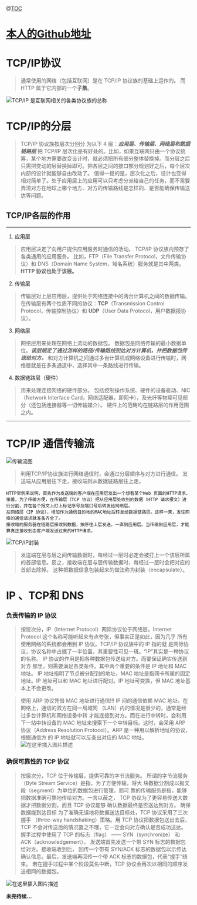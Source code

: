 @[TOC](图解HTTP)
# [本人的Github地址](https://github.com/ftllove)
# TCP/IP协议

> 通常使用的网络（包括互联网）是在 TCP/IP 协议族的基础上运作的。
而 HTTP 属于它内部的一个**子集**。

![TCP/IP 是互联网相关的各类协议族的总称](https://img-blog.csdnimg.cn/b0db09a33f6e472388ece70a3660119d.png?x-oss-process=image/watermark,type_d3F5LXplbmhlaQ,shadow_10,text_Q1NETiBARlRMX0RZQw==,size_20,color_FFFFFF,t_70,g_se,x_16)
# TCP/IP的分层
> TCP/IP 协议族按层次分别分 为以下 4 层：***应用层、传输层、网络层和数据链路层***
> 把 TCP/IP 层次化是有好处的。比如，如果互联网只由一个协议统筹，某个地方需要改变设计时，就必须把所有部分整体替换掉。而分层之后只需把变动的层替换掉即可。把各层之间的接口部分规划好之后，每个层次内部的设计就能够自由改动了。 
> 值得一提的是，层次化之后，设计也变得相对简单了。处于应用层上的应用可以只考虑分派给自己的任务，而不需要弄清对方在地球上哪个地方、对方的传输路线是怎样的、是否能确保传输送达等问题。

## TCP/IP各层的作用
----
 1. 应用层
 > 应用层决定了向用户提供应用服务时通信的活动。 
 > TCP/IP 协议族内预存了各类通用的应用服务。
 > 比如，FTP（File Transfer Protocol，文件传输协议）和 DNS（Domain Name System，域名系统）服务就是其中两类。 
 > **HTTP 协议也处于该层。**
 2. 传输层
 > 传输层对上层应用层，提供处于网络连接中的两台计算机之间的数据传输。
 > 在传输层有两个性质不同的协议：**TCP**（Transmission Control Protocol，传输控制协议）和 **UDP**（User Data Protocol，用户数据报协议）。
 3. 网络层
 > 网络层用来处理在网络上流动的数据包。
 > 数据包是网络传输的最小数据单位。***该层规定了通过怎样的路径/传输路线到达对方计算机，并把数据包传送给对方。***
 > 和对方计算机之间通过多台计算机或网络设备进行传输时，网络层就是在多条通道中，选择其中一条路线进行传输。
 4. 数据链路层（硬件）
 > 用来处理连接网络的硬件部分。
 > 包括控制操作系统、硬件的设备驱动、NIC（Network Interface Card，网络适配器，即网卡），及光纤等物理可见部分（还包括连接器等一切传输媒介）。
 > 硬件上的范畴均在链路层的作用范围之内。

----

#  TCP/IP 通信传输流
![传输流图
](https://img-blog.csdnimg.cn/6d965b092660462db6f78a48398a0d91.png?x-oss-process=image/watermark,type_d3F5LXplbmhlaQ,shadow_50,text_Q1NETiBARlRMX0RZQw==,size_20,color_FFFFFF,t_70,g_se,x_16)
> 利用TCP/IP协议族进行网络通信时，会通过分层顺序与对方进行通信。
> 发送端从应用层往下走，接收端则从数据链路层往上走。

```
HTTP举例来说明，首先作为发送端的客户端在应用层发出一个想看某个Web 页面的HTTP请求。
接着，为了传输方便，在传输层（TCP 协议）把从应用层处收到的数据（HTTP 请求报文）进行分割，并在各个报文上打上标记序号及端口号后转发给网络层。
在网络层（IP 协议），增加作为通信目的地的MAC地址后转发给数据链路层。这样一来，发往网络的通信请求就准备齐全了。
接收端的服务器在链路层接收到数据，按序往上层发送，一直到应用层。当传输到应用层，才能算真正接收到由客户端发送过来的HTTP请求。
```
![TCP/IP封装](https://img-blog.csdnimg.cn/f84eeba5cbe54fa9aa240ed7bc42c84e.png?x-oss-process=image/watermark,type_d3F5LXplbmhlaQ,shadow_50,text_Q1NETiBARlRMX0RZQw==,size_20,color_FFFFFF,t_70,g_se,x_16)
> 发送端在层与层之间传输数据时，每经过一层时必定会被打上一个该层所属的首部信息。反之，接收端在层与层传输数据时，每经过一层时会把对应的首部去除掉。 这种把数据信息包装起来的做法称为封装（encapsulate）。
# IP 、TCP和 DNS
###  负责传输的 IP 协议
> 按层次分，IP（Internet Protocol）网际协议位于网络层。Internet Protocol 这个名称可能听起来有点夸张，但事实正是如此，因为几乎 所有使用网络的系统都会用到 IP 协议。TCP/IP 协议族中的 IP 指的就 是网际协议，协议名称中占据了一半位置，其重要性可见一斑。“IP”其实是一种协议的名称。
> IP 协议的作用是把各种数据包传送给对方。而要保证确实传送到对方 那里，则需要满足各类条件。其中两个重要的条件是 IP 地址和 MAC 地址。
> IP 地址指明了节点被分配到的地址，MAC 地址是指网卡所属的固定 地址。IP 地址可以和 MAC 地址进行配对。IP 地址可变换，但 MAC 地址基本上不会更改。


> 使用 ARP 协议凭借 MAC 地址进行通信!!!
> IP 间的通信依赖 MAC 地址。在网络上，通信的双方在同一局域网 （LAN）内的情况是很少的，通常是经过多台计算机和网络设备中转 才能连接到对方。而在进行中转时，会利用下一站中转设备的 MAC 地址来搜索下一个中转目标。这时，会采用 ARP 协议（Address Resolution Protocol）。ARP 是一种用以解析地址的协议，根据通信方 的 IP 地址就可以反查出对应的 MAC 地址。
![在这里插入图片描述](https://img-blog.csdnimg.cn/48c911ad603846d08e4263be708327f1.png?x-oss-process=image/watermark,type_d3F5LXplbmhlaQ,shadow_50,text_Q1NETiBARlRMX0RZQw==,size_20,color_FFFFFF,t_70,g_se,x_16)

### 确保可靠性的 TCP 协议
> 按层次分，TCP 位于传输层，提供可靠的字节流服务。 
> 所谓的字节流服务（Byte Stream Service）是指，为了方便传输，将大 块数据分割成以报文段（segment）为单位的数据包进行管理。而可 靠的传输服务是指，能够把数据准确可靠地传给对方。一言以蔽之， TCP 协议为了更容易传送大数据才把数据分割，而且 TCP 协议能够 确认数据最终是否送达到对方。
确保数据能到达目标 为了准确无误地将数据送达目标处，TCP 协议采用了三次握手 （three-way handshaking）策略。用 TCP 协议把数据包送出去后，TCP 不会对传送后的情况置之不理，它一定会向对方确认是否成功送达。握手过程中使用了 TCP 的标志（flag） —— SYN（synchronize） 和 ACK（acknowledgement）。
发送端首先发送一个带 SYN 标志的数据包给对方。接收端收到后， 回传一个带有 SYN/ACK 标志的数据包以示传达确认信息。最后，发送端再回传一个带 ACK 标志的数据包，代表“握手”结束。
若在握手过程中某个阶段莫名中断，TCP 协议会再次以相同的顺序发 送相同的数据包。

![在这里插入图片描述](https://img-blog.csdnimg.cn/90ab212de4424b6f9613d5c986b5d0dd.png?x-oss-process=image/watermark,type_d3F5LXplbmhlaQ,shadow_50,text_Q1NETiBARlRMX0RZQw==,size_20,color_FFFFFF,t_70,g_se,x_16)


**未完待续...**
